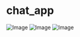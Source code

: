 # chat_app

![Image](https://github.com/user-attachments/assets/9e1cc66a-f6c3-4699-9f73-0bd580f04815)
![Image](https://github.com/user-attachments/assets/08b15c13-dc78-4b58-9765-d6d52e634061)
![Image](https://github.com/user-attachments/assets/fe676e0f-a30e-47f4-bbf2-4ab5ff5e91bd)

